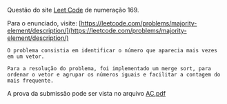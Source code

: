 Questão do site [Leet Code](https://leetcode.com) de numeração 169. 

Para o enunciado, visite: [https://leetcode.com/problems/majority-element/description/](https://leetcode.com/problems/majority-element/description/)

    O problema consistia em identificar o número que aparecia mais vezes em um vetor.

    Para a resolução do problema, foi implementado um merge sort, para ordenar o vetor e agrupar os números iguais e facilitar a contagem do mais frequente.

A prova da submissão pode ser vista no arquivo [AC.pdf](AC.pdf)
